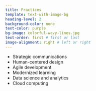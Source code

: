 ```yaml
---
title: Practices
template: text-with-image-bg
heading-level: 2
background-color: none
text-color: purple
bg-image: colorful-wavy-lines.jpg
text-order: first # first or last
image-alignment: right # left or right
---
```


- Strategic communications
- Human-centered design
- Agile development
- Modernized learning
- Data science and analytics
- Cloud computing